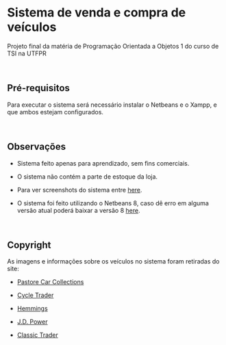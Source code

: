 # Sistema de venda e compra de veículos

Projeto final da matéria de Programação Orientada a Objetos 1 do curso de TSI na UTFPR

<br>

<h2>Pré-requisitos</h2>

Para executar o sistema será necessário instalar o Netbeans e o Xampp, e que ambos estejam configurados.

<br>

## Observações

* Sistema feito apenas para aprendizado, sem fins comerciais.

* O sistema não contém a parte de estoque da loja.

* Para ver screenshots do sistema entre [here](https://drive.google.com/drive/folders/1lmvWOaSSS5HKAh-V_93A-uDeDgxnkkZ9?usp=share_link).

* O sistema foi feito utilizando o Netbeans 8, caso dê erro em alguma versão atual poderá baixar a versão 8 [here](https://drive.google.com/drive/folders/1Ko-8QFKB0jrRFzrUYE3giQlUaa9Cn0Xj?usp=share_link).

<br>

## Copyright

As imagens e informações sobre os veículos no sistema foram retiradas do site:

* [Pastore Car Collections](https://www.pastorecc.com.br) 

* [Cycle Trader](https://www.cycletrader.com/)

* [Hemmings](https://www.hemmings.com/)

* [J.D. Power](https://www.jdpower.com/)

* [Classic Trader](https://www.classic-trader.com/uk/cars)
